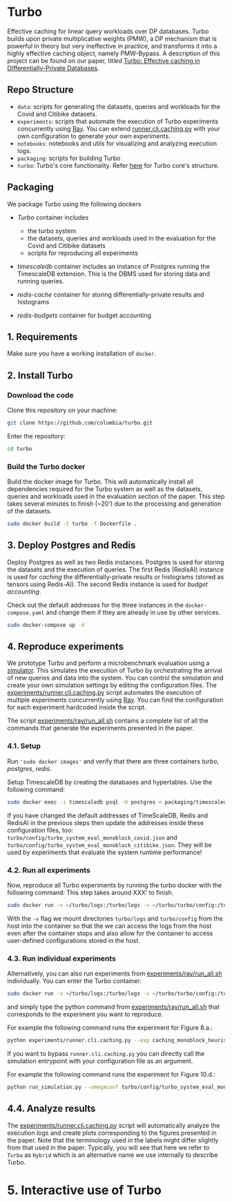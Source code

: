 # Turbo
Effective caching for linear query workloads over DP databases. Turbo builds upon private multiplicative weights (PMW), a DP mechanism that is powerful in theory but very ineffective in practice, and transforms it into a highly effective caching object, namely PMW-Bypass. A description of this project can be found on our paper, titled [Turbo: Effective caching in Differentially-Private Databases](https://arxiv.org/abs/2306.16163).

## Repo Structure

- `data`: scripts for generating the datasets, queries and workloads for the Covid and Citibike datasets.
- `experiments`: scripts that automate the execution of Turbo experiments concurrently using [Ray](#https://www.ray.io/). You can extend [runner.cli.caching.py](https://github.com/columbia/turbo/blob/artifact/experiments/runner.cli.caching.py) with your own configuration to generate your own experiments.
- `notebooks`: notebooks and utils for visualizing and analyzing execution logs.
- `packaging`: scripts for building Turbo
- `turbo`: Turbo's core functionality. Refer [here](/turbo/README.md) for Turbo core's structure.


<!-- [For a  guide ](#) -->
  
## Packaging
We package Turbo using the following dockers
- *Turbo* container includes
    - the turbo system
    - the datasets, queries and workloads used in the evaluation for the Covid and Citibike datasets
    - scripts for reproducing all experiments

- *timescaledb* container includes an instance of Postgres running the TimescaleDB extension. This is the DBMS used for storing data and running queries.

- *redis-cache* container for storing differentially-private results and histograms
- *redis-budgets* container for budget accounting

## 1. Requirements

Make sure you have a working installation of `docker`.

## 2. Install Turbo
### Download the code

Clone this repository on your machine:

```bash
git clone https://github.com/columbia/turbo.git
```

Enter the repository:

```bash
cd turbo
```

### Build the Turbo docker

Build the docker image for Turbo. This will automatically install all dependencies required for the Turbo system as well as the datasets, queries and workloads used in the evaluation section of the paper. This step takes several minutes to finish (~20') due to the processing and generation of the datasets.

``` bash 
sudo docker build -t turbo -f Dockerfile .
```

## 3. Deploy Postgres and Redis

Deploy Postgres as well as two Redis instances. Postgres is used for storing the datasets and the execution of queries. The first Redis (RedisAI) instance is used for *caching* the differentially-private results or histograms (stored as tensors using Redis-AI). The second Redis instance is used for *budget accounting*.

Check out the default addresses for the three instances in the `docker-compose.yaml` and change them if they are already in use by other services.

``` bash
sudo docker-compose up -d
```
## 4. Reproduce experiments

We prototype Turbo and perform a microbenchmark evaluation using a [simulator](https://github.com/columbia/turbo/tree/artifact/turbo/simulator). This simulates the execution of Turbo by orchestrating the arrival of new queries and data into the system. You can control the simulation and create your own simulation settings by editing the configuration files. The [experiments/runner.cli.caching.py](https://github.com/columbia/turbo/blob/artifact/experiments/runner.cli.caching.py) script automates the execution of multiple experiments concurrently using [Ray](#https://www.ray.io/). You can find the configuration for each experiment hardcoded inside the script.

The script [experiments/ray/run_all.sh](https://github.com/columbia/turbo/blob/artifact/experiments/ray/run_all.sh) contains a complete list of all the commands that generate the experiments presented in the paper. 

### 4.1. Setup
Run `'sudo docker images'` and verify that there are three containers *turbo*, *postgres*, *redis*.

Setup TimescaleDB by creating the databases and hypertables. Use the following command:

``` bash
sudo docker exec -i timescaledb psql -U postgres < packaging/timescaledb.sql
```

If you have changed the default addresses of TimeScaleDB, Redis and RedisAI in the previous steps then update the addresses inside these configuration files, too: `turbo/config/turbo_system_eval_monoblock_covid.json` and `turbo/config/turbo_system_eval_monoblock_citibike.json`. They will be used by experiments that evaluate the system runtime performance!

### 4.2. Run all experiments


Now, reproduce all Turbo experiments by running the turbo docker with the following command:
This step takes around XXX' to finish. 

``` bash 
sudo docker run -v ~/turbo/logs:/turbo/logs -v ~/turbo/turbo/config:/turbo/turbo/config --network=host --name turbo --shm-size=204.89gb --rm turbo experiments/ray/run_all.sh
```

<!-- sudo docker run -v ~/turbo/logs:/turbo/logs -v ~/turbo/turbo/config:/turbo/turbo/config --name turbo --shm-size=204.89gb --rm turbo `chmod 777 turbo/run_simulation.py && /bin/bash python turbo/run_simulation.py --omegaconf turbo/config/turbo_system_eval_monoblock_covid.json` -->

With the `-v` flag we mount directories `turbo/logs` and `turbo/config` from the host into the container so that the we can access the logs from the host even after the container stops and also allow for the container to access user-defined configurations stored in the host.

### 4.3. Run individual experiments

Alternatively, you can also run experiments from [experiments/ray/run_all.sh](https://github.com/columbia/turbo/blob/artifact/experiments/ray/run_all.sh) individually.
You can enter the Turbo container:
``` bash
sudo docker run -v ~/turbo/logs:/turbo/logs -v ~/turbo/turbo/config:/turbo/turbo/config --network=host --name turbo -it turbo
```
and simply type the python command from [experiments/ray/run_all.sh](https://github.com/columbia/turbo/blob/artifact/experiments/ray/run_all.sh) that corresponds to the experiment you want to reproduce.

For example the following command runs the experiment for Figure 8.a.: 

``` bash
python experiments/runner.cli.caching.py --exp caching_monoblock_heuristics --dataset covid19
```

If you want to bypass `runner.cli.caching.py` you can directly call the simulation entrypoint with your configuration file as an argument.

For example the following command runs the experiment for Figure 10.d.: 
``` bash
python run_simulation.py --omegaconf turbo/config/turbo_system_eval_monoblock_covid.json
```



##  4.4. Analyze results
The [experiments/runner.cli.caching.py](https://github.com/columbia/turbo/blob/artifact/experiments/runner.cli.caching.py) script will automatically analyze the execution logs and create plots corresponding to the figures presented in the paper. 
Note that the terminology used in the labels might differ slightly from that used in the paper. 
Typically, you will see that here we refer to `Turbo` as `Hybrid` which is an alternative name we use internally to describe Turbo.

# 5. Interactive use of Turbo


